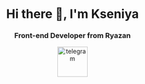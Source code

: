 <div id="header" align="center">
  <h1>Hi there 👋, I'm Kseniya</h1>
  <h3>Front-end Developer from Ryazan</h3>
</div> 


<div id="socials" align="center">
  <a href="https://t.me/kseniya_bliz">
    <img width="70" height="70" src="https://img.icons8.com/3d-fluency/94/telegram.png" alt="telegram"/>
  </a>
</div>
<!--
**Ksyu13/Ksyu13** is a ✨ _special_ ✨ repository because its `README.md` (this file) appears on your GitHub profile.

Here are some ideas to get you started:

- 🔭 I’m currently working on ...
- 🌱 I’m currently learning ...
- 👯 I’m looking to collaborate on ...
- 🤔 I’m looking for help with ...
- 💬 Ask me about ...
- 📫 How to reach me: ...
- 😄 Pronouns: ...
- ⚡ Fun fact: ...
-->
 icon by <a href="https://icons8.com">Icons8</a>
